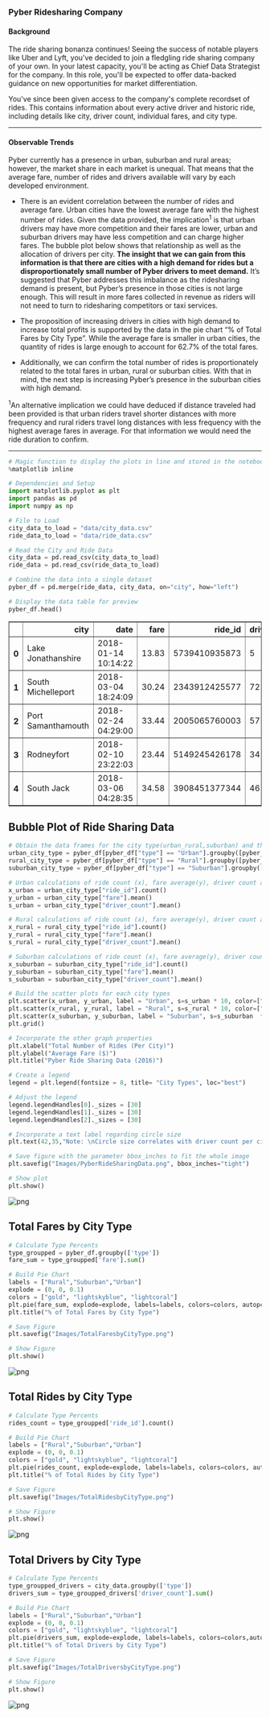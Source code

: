 
### Pyber Ridesharing Company

#### Background 

The ride sharing bonanza continues! Seeing the success of notable players like Uber and Lyft, you've decided to join a fledgling ride sharing company of your own. In your latest capacity, you'll be acting as Chief Data Strategist for the company. In this role, you'll be expected to offer data-backed guidance on new opportunities for market differentiation.

You've since been given access to the company's complete recordset of rides. This contains information about every active driver and historic ride, including details like city, driver count, individual fares, and city type.


-----

#### Observable Trends

Pyber currently has a presence in urban, suburban and rural areas; however, the market share in each market is unequal.  That means that the average fare, number of rides and drivers available will vary by each developed environment. 


* There is an evident correlation between the number of rides and average fare. Urban cities have the lowest average fare with the highest number of rides. Given the data provided, the implication<sup>1</sup> is that urban drivers may have more competition and their fares are lower, urban and suburban drivers may have less competition and can charge higher fares. The bubble plot below shows that relationship as well as the allocation of drivers per city. **The insight that we can gain from this information is that there are cities with a high demand for rides but a disproportionately small number of Pyber drivers to meet demand.** It’s suggested that Pyber addresses this imbalance as the ridesharing demand is present, but Pyber’s presence in those cities is not large enough. This will result in more fares collected in revenue as riders will not need to turn to ridesharing competitors or taxi services. 


* The proposition of increasing drivers in cities with high demand to increase total profits is supported by the data in the pie chart “% of Total Fares by City Type”. While the average fare is smaller in urban cities, the quantity of rides is large enough to account for 62.7% of the total fares. 


* Additionally, we can confirm the total number of rides is proportionately related to the total fares in urban, rural or suburban cities. With that in mind, the next step is increasing Pyber’s presence in the suburban cities with high demand.  


<sup>1</sup>An alternative implication we could have deduced if distance traveled had been provided is that urban riders travel shorter distances with more frequency and rural riders travel long distances with less frequency with the highest average fares in average.  For that information we would need the ride duration to confirm. 


-----


```python
# Magic function to display the plots in line and stored in the notebook document
%matplotlib inline

# Dependencies and Setup
import matplotlib.pyplot as plt
import pandas as pd
import numpy as np

# File to Load 
city_data_to_load = "data/city_data.csv"
ride_data_to_load = "data/ride_data.csv"

# Read the City and Ride Data
city_data = pd.read_csv(city_data_to_load)
ride_data = pd.read_csv(ride_data_to_load)

# Combine the data into a single dataset
pyber_df = pd.merge(ride_data, city_data, on="city", how="left")

# Display the data table for preview
pyber_df.head()

```




<div>

<table border="1" class="dataframe">
  <thead>
    <tr style="text-align: right;">
      <th></th>
      <th>city</th>
      <th>date</th>
      <th>fare</th>
      <th>ride_id</th>
      <th>driver_count</th>
      <th>type</th>
    </tr>
  </thead>
  <tbody>
    <tr>
      <th>0</th>
      <td>Lake Jonathanshire</td>
      <td>2018-01-14 10:14:22</td>
      <td>13.83</td>
      <td>5739410935873</td>
      <td>5</td>
      <td>Urban</td>
    </tr>
    <tr>
      <th>1</th>
      <td>South Michelleport</td>
      <td>2018-03-04 18:24:09</td>
      <td>30.24</td>
      <td>2343912425577</td>
      <td>72</td>
      <td>Urban</td>
    </tr>
    <tr>
      <th>2</th>
      <td>Port Samanthamouth</td>
      <td>2018-02-24 04:29:00</td>
      <td>33.44</td>
      <td>2005065760003</td>
      <td>57</td>
      <td>Urban</td>
    </tr>
    <tr>
      <th>3</th>
      <td>Rodneyfort</td>
      <td>2018-02-10 23:22:03</td>
      <td>23.44</td>
      <td>5149245426178</td>
      <td>34</td>
      <td>Urban</td>
    </tr>
    <tr>
      <th>4</th>
      <td>South Jack</td>
      <td>2018-03-06 04:28:35</td>
      <td>34.58</td>
      <td>3908451377344</td>
      <td>46</td>
      <td>Urban</td>
    </tr>
  </tbody>
</table>
</div>



## Bubble Plot of Ride Sharing Data


```python
# Obtain the data frames for the city type(urban_rural,suburban) and then group the data frames by city
urban_city_type = pyber_df[pyber_df["type"] == "Urban"].groupby([pyber_df["city"]])
rural_city_type = pyber_df[pyber_df["type"] == "Rural"].groupby([pyber_df["city"]])
suburban_city_type = pyber_df[pyber_df["type"] == "Suburban"].groupby([pyber_df["city"]])

# Urban calculations of ride count (x), fare average(y), driver count average(s as in size)
x_urban = urban_city_type["ride_id"].count()
y_urban = urban_city_type["fare"].mean()
s_urban = urban_city_type["driver_count"].mean()

# Rural calculations of ride count (x), fare average(y), driver count average(s as in size)
x_rural = rural_city_type["ride_id"].count()
y_rural = rural_city_type["fare"].mean()
s_rural = rural_city_type["driver_count"].mean()

# Suburban calculations of ride count (x), fare average(y), driver count average(s as in size)
x_suburban = suburban_city_type["ride_id"].count()
y_suburban = suburban_city_type["fare"].mean()
s_suburban = suburban_city_type["driver_count"].mean()

# Build the scatter plots for each city types
plt.scatter(x_urban, y_urban, label = "Urban", s=s_urban * 10, color=["coral"], edgecolor="black", alpha = 0.75, marker="o")
plt.scatter(x_rural, y_rural, label = "Rural", s=s_rural * 10, color=["gold"], edgecolor="black", alpha = 0.75, marker="o")
plt.scatter(x_suburban, y_suburban, label = "Suburban", s=s_suburban  * 10, color=["lightskyblue"], edgecolor="black", alpha = 0.75, marker="o")
plt.grid()

# Incorporate the other graph properties
plt.xlabel("Total Number of Rides (Per City)")
plt.ylabel("Average Fare ($)")
plt.title("Pyber Ride Sharing Data (2016)")

# Create a legend
legend = plt.legend(fontsize = 8, title= "City Types", loc="best") 

# Adjust the legend 
legend.legendHandles[0]._sizes = [30]
legend.legendHandles[1]._sizes = [30]
legend.legendHandles[2]._sizes = [30]

# Incorporate a text label regarding circle size
plt.text(42,35,"Note: \nCircle size correlates with driver count per city.", fontsize = 10)

# Save figure with the parameter bbox_inches to fit the whole image
plt.savefig("Images/PyberRideSharingData.png", bbox_inches="tight")

# Show plot
plt.show()

```


![png](README_images/output_3_0.png)


## Total Fares by City Type


```python
# Calculate Type Percents
type_groupped = pyber_df.groupby(['type'])
fare_sum = type_groupped['fare'].sum()

# Build Pie Chart
labels = ["Rural","Suburban","Urban"]
explode = (0, 0, 0.1)
colors = ["gold", "lightskyblue", "lightcoral"]
plt.pie(fare_sum, explode=explode, labels=labels, colors=colors, autopct="%1.1f%%", shadow=True, startangle=150)
plt.title("% of Total Fares by City Type")

# Save Figure
plt.savefig("Images/TotalFaresbyCityType.png")

# Show Figure
plt.show()

```


![png](README_images/output_5_0.png)


## Total Rides by City Type


```python
# Calculate Type Percents
rides_count = type_groupped['ride_id'].count()

# Build Pie Chart
labels = ["Rural","Suburban","Urban"]
explode = (0, 0, 0.1)
colors = ["gold", "lightskyblue", "lightcoral"]
plt.pie(rides_count, explode=explode, labels=labels, colors=colors, autopct="%1.1f%%", shadow=True, startangle=150)
plt.title("% of Total Rides by City Type")

# Save Figure
plt.savefig("Images/TotalRidesbyCityType.png")

# Show Figure
plt.show()

```


![png](README_images/output_7_0.png)


## Total Drivers by City Type


```python
# Calculate Type Percents
type_groupped_drivers = city_data.groupby(['type'])
drivers_sum = type_groupped_drivers['driver_count'].sum()

# Build Pie Chart
labels = ["Rural","Suburban","Urban"]
explode = (0, 0, 0.1)
colors = ["gold", "lightskyblue", "lightcoral"]
plt.pie(drivers_sum, explode=explode, labels=labels, colors=colors,autopct="%1.1f%%", shadow=True, startangle=150)
plt.title("% of Total Drivers by City Type")

# Save Figure
plt.savefig("Images/TotalDriversbyCityType.png")

# Show Figure
plt.show()

```


![png](README_images/output_9_0.png)

